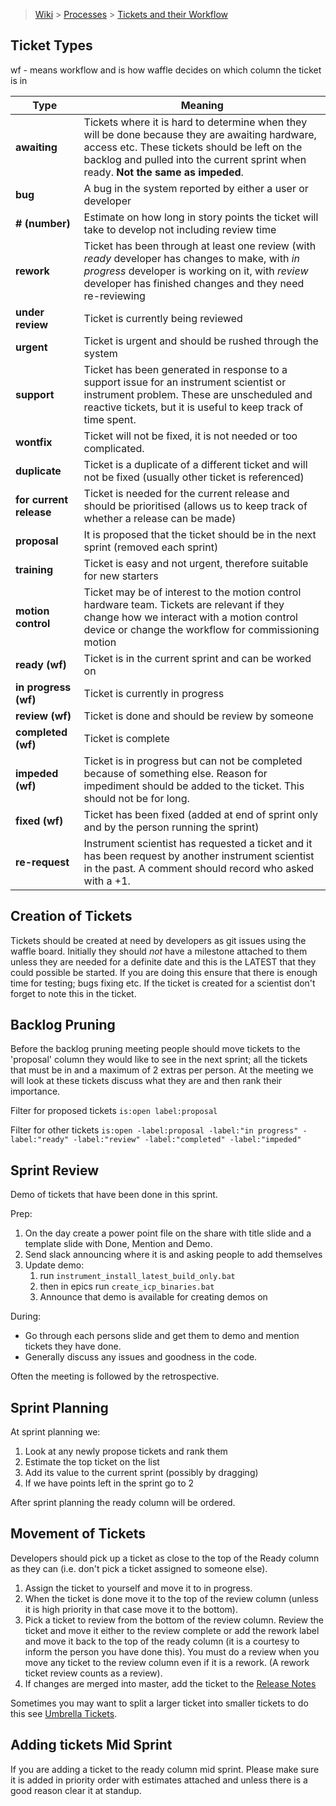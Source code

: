 > [Wiki](Home) > [Processes](Processes) > [Tickets and their Workflow](Tickets-and-their-Workflow)

## Ticket Types

wf - means workflow and is how waffle decides on which column the ticket is in

Type   | Meaning
------ | -------
**awaiting** | Tickets where it is hard to determine when they will be done because they are awaiting hardware, access etc. These tickets should be left on the backlog and pulled into the current sprint when ready. **Not the same as impeded**.
**bug**    | A bug in the system reported by either a user or developer
**# (number)** | Estimate on how long in story points the ticket will take to develop not including review time
**rework** | Ticket has been through at least one review (with *ready* developer has changes to make, with *in progress* developer is working on it, with *review* developer has finished changes and they need re-reviewing
**under review** | Ticket is currently being reviewed
**urgent** | Ticket is urgent and should be rushed through the system
**support** | Ticket has been generated in response to a support issue for an instrument scientist or instrument problem. These are unscheduled and reactive tickets, but it is useful to keep track of time spent.
**wontfix** | Ticket will not be fixed, it is not needed or too complicated.
**duplicate** | Ticket is a duplicate of a different ticket and will not be fixed (usually other ticket is referenced)
**for current release** | Ticket is needed for the current release and should be prioritised (allows us to keep track of whether a release can be made)
**proposal** | It is proposed that the ticket should be in the next sprint (removed each sprint)
**training** | Ticket is easy and not urgent, therefore suitable for new starters
**motion control** | Ticket may be of interest to the motion control hardware team. Tickets are relevant if they change how we interact with a motion control device or change the workflow for commissioning motion
**ready (wf)** | Ticket is in the current sprint and can be worked on
**in progress (wf)** | Ticket is currently in progress
**review (wf)** | Ticket is done and should be review by someone
**completed (wf)** | Ticket is complete
**impeded (wf)** | Ticket is in progress but can not be completed because of something else. Reason for impediment should be added to the ticket. This should not be for long.
**fixed (wf)** | Ticket has been fixed (added at end of sprint only and by the person running the sprint)
**re-request** | Instrument scientist has requested a ticket and it has been request by another instrument scientist in the past. A comment should record who asked with a +1.

## Creation of Tickets

Tickets should be created at need by developers as git issues using the waffle board. Initially they should *not* have a milestone attached to them unless they are needed for a definite date and this is the LATEST that they could possible be started. If you are doing this ensure that there is enough time for testing; bugs fixing etc. If the ticket is created for a scientist don't forget to note this in the ticket.

## Backlog Pruning

Before the backlog pruning meeting people should move tickets to the 'proposal' column they would like to see in the next sprint; all the tickets that must be in and a maximum of 2 extras per person. At the meeting we will look at these tickets discuss what they are and then rank their importance.

Filter for proposed tickets `is:open label:proposal`

Filter for other tickets `is:open -label:proposal -label:"in progress" -label:"ready" -label:"review" -label:"completed" -label:"impeded"`

## Sprint Review

Demo of tickets that have been done in this sprint.

Prep:

1. On the day create a power point file on the share with title slide and a template slide with Done, Mention and Demo.
1. Send slack announcing where it is and asking people to add themselves
1. Update demo:
    1. run `instrument_install_latest_build_only.bat` 
    1. then in epics run `create_icp_binaries.bat`
    1. Announce that demo is available for creating demos on

During:

- Go through each persons slide and get them to demo and mention tickets they have done.
- Generally discuss any issues and goodness in the code.

Often the meeting is followed by the retrospective.

## Sprint Planning

At sprint planning we:

1. Look at any newly propose tickets and rank them
2. Estimate the top ticket on the list
3. Add its value to the current sprint (possibly by dragging)
4. If we have points left in the sprint go to 2

After sprint planning the ready column will be ordered.

## Movement of Tickets

Developers should pick up a ticket as close to the top of the Ready column as they can (i.e. don't pick a ticket assigned to someone else). 

1. Assign the ticket to yourself and move it to in progress. 
2. When the ticket is done move it to the top of the review column (unless it is high priority in that case move it to the bottom). 
3. Pick a ticket to review from the bottom of the review column. Review the ticket and move it either to the review complete or add the rework label and move it back to the top of the ready column (it is a courtesy to inform the person you have done this). You must do a review when you move any ticket to the review column even if it is a rework. (A rework ticket review counts as a review).
4. If changes are merged into master, add the ticket to the [Release Notes](https://github.com/ISISComputingGroup/IBEX/wiki/ReleaseNotes_Dev)

Sometimes you may want to split a larger ticket into smaller tickets to do this see [Umbrella Tickets](Umbrella-Tickets).

## Adding tickets Mid Sprint

If you are adding a ticket to the ready column mid sprint. Please make sure it is added in priority order with estimates attached and unless there is a good reason clear it at standup.
